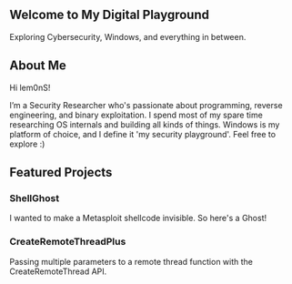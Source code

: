 <!--
You can use HTML directly in your Markdown file for more complex sections.
The content below is from your original file's <main> section.
-->

<section class="hero">
<h1>Welcome to My Digital Playground</h1>
<p>Exploring Cybersecurity, Windows, and everything in between.</p>
</section>

<section class="content-section">
<div class="container">
<h2>About Me</h2>
<p>
Hi lem0nS!
</p>
<p>
I’m a Security Researcher who's passionate about programming, reverse engineering, and binary exploitation. I spend most of my spare time researching OS internals and building all kinds of things. Windows is my platform of choice, and I define it 'my security playground'. Feel free to explore :)
</p>
</div>
</section>

<section class="content-section">
<div class="container">
<h2>Featured Projects</h2>
<div class="grid">
<div class="card">
<h3>ShellGhost</h3>
<p>I wanted to make a Metasploit shellcode invisible. So here's a Ghost!</p>
</div>
<div class="card">
<h3>CreateRemoteThreadPlus</h3>
<p>Passing multiple parameters to a remote thread function with the CreateRemoteThread API.</p>
</div>
</div>
</div>
</section>
